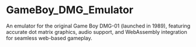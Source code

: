 # GameBoy_DMG_Emulator
An emulator for the original Game Boy DMG-01 (launched in 1989), featuring accurate dot matrix graphics, audio support, and WebAssembly integration for seamless web-based gameplay.

